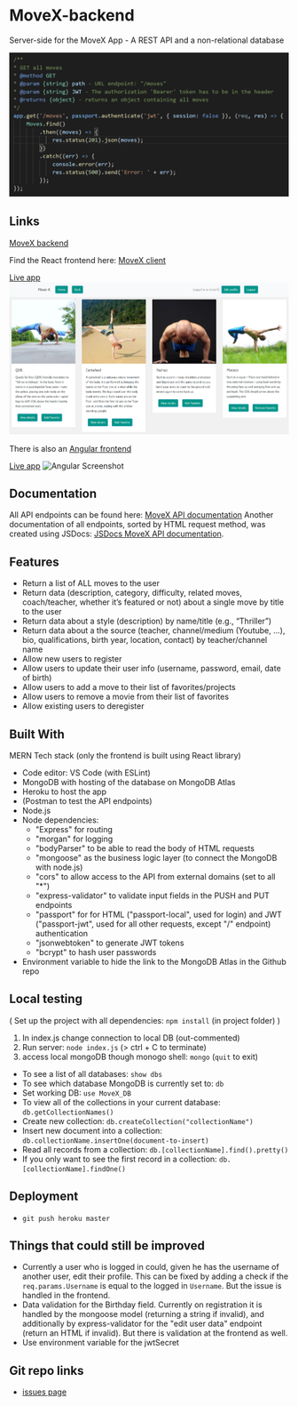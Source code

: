# MoveX-backend
Server-side for the MoveX App - A REST API and a non-relational database

![API Screenshot](./img/Screenshot_2_small.png)

## Links
[MoveX backend](https://move-x.herokuapp.com/)

Find the React frontend here: 
[MoveX client](https://github.com/MitoMonkey/MoveX-client)

[Live app](https://move-x.netlify.app/)
![React Screenshot](./img/Screenshot_MoveX-React.png)

There is also an [Angular frontend](https://github.com/MitoMonkey/MoveX-Angular-client)

[Live app](https://mitomonkey.github.io/MoveX-Angular-client/moves)
![Angular Screenshot](./img/Screenshot_MoveX-Angular.png)

## Documentation
All API endpoints can be found here: [MoveX API documentation](https://move-x.herokuapp.com/documentation.html)
Another documentation of all endpoints, sorted by HTML request method, was created using JSDocs: [JSDocs MoveX API documentation](https://move-x.herokuapp.com/JSDocs/index.html).

## Features
* Return a list of ALL moves to the user
* Return data (description, category, difficulty, related moves, coach/teacher, whether it’s featured or not) about a single move by title to the user 
* Return data about a style (description) by name/title (e.g., “Thriller”) 
* Return data about a the source (teacher, channel/medium (Youtube, …), bio, qualifications, birth year, location, contact) by teacher/channel name 
* Allow new users to register 
* Allow users to update their user info (username, password, email, date of birth)
* Allow users to add a move to their list of favorites/projects
* Allow users to remove a movie from their list of favorites 
* Allow existing users to deregister 

## Built With
MERN Tech stack (only the frontend is built using React library)
* Code editor: VS Code (with ESLint)
* MongoDB with hosting of the database on MongoDB Atlas
* Heroku to host the app
* (Postman to test the API endpoints)
* Node.js
* Node dependencies:
    * "Express" for routing
    * "morgan" for logging
    * "bodyParser" to be able to read the body of HTML requests
    * "mongoose" as the business logic layer (to connect the MongoDB with node.js)
    * "cors" to allow access to the API from external domains (set to all "*")
    * "express-validator" to validate input fields in the PUSH and PUT endpoints
    * "passport" for for HTML ("passport-local", used for login) and JWT ("passport-jwt", used for all other requests, except "/" endpoint) authentication
    * "jsonwebtoken" to generate JWT tokens
    * "bcrypt" to hash user passwords
* Environment variable to hide the link to the MongoDB Atlas in the Github repo

## Local testing
( Set up the project with all dependencies: `npm install` (in project folder) )
1. In index.js change connection to local DB (out-commented)
2. Run server: `node index.js` (> ctrl + C to terminate)
3. access local mongoDB though monogo shell: `mongo` (`quit` to exit)
  * To see a list of all databases: `show dbs`
  * To see which database MongoDB is currently set to: `db`
  * Set working DB: `use MoveX_DB`
  * To view all of the collections in your current database: `db.getCollectionNames()`
  * Create new collection: `db.createCollection("collectionName")`
  * Insert new document into a collection: `db.collectionName.insertOne(document-to-insert)`
  * Read all records from a collection: `db.[collectionName].find().pretty()`
  * If you only want to see the first record in a collection: `db.[collectionName].findOne()`

## Deployment
* `git push heroku master`

## Things that could still be improved
* Currently a user who is logged in could, given he has the username of another user, edit their profile. This can be fixed by adding a check if the `req.params.Username` is equal to the logged in `Username`. But the issue is handled in the frontend.
* Data validation for the Birthday field. Currently on registration it is handled by the mongoose model (returning a string if invalid), and additionally by express-validator for the "edit user data" endpoint (return an HTML if invalid). But there is validation at the frontend as well.
* Use environment variable for the jwtSecret

## Git repo links
* [issues page](https://github.com/MitoMonkey/MoveX-client/issues)


